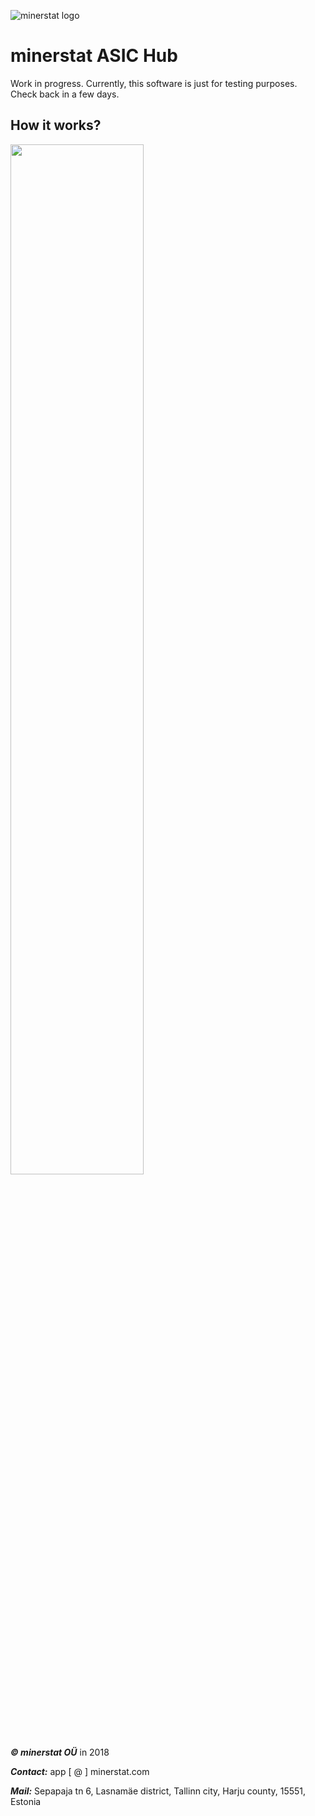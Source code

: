 ![minerstat logo](https://cdn.rawgit.com/minerstat/minerstat-asic/master/docs/logo_full.svg)

# minerstat ASIC Hub

Work in progress. Currently, this software is just for testing purposes. Check back in a few days.


## How it works?

<img src="https://raw.githubusercontent.com/minerstat/minerstat-asic-hub/master/docs/works-asic-hub.svg?sanitize=true" width="65%">


## 

***© minerstat OÜ*** in 2018


***Contact:*** app [ @ ] minerstat.com 


***Mail:*** Sepapaja tn 6, Lasnamäe district, Tallinn city, Harju county, 15551, Estonia

## 
